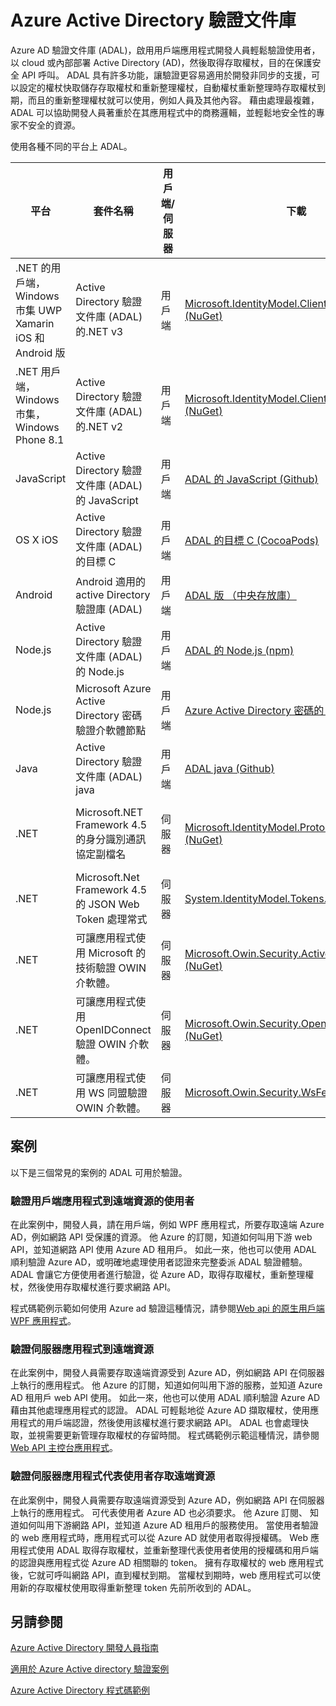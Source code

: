<properties
   pageTitle="Azure Active Directory 驗證文件庫 |Microsoft Azure"
   description="Azure AD 驗證文件庫 (ADAL) 可讓用戶端應用程式開發人員輕鬆驗證使用者，以雲端或內部部署 Active Directory (AD)，然後取得存取權杖，目的在保護安全 API 呼叫。"
   services="active-directory"
   documentationCenter=""
   authors="bryanla"
   manager="mbaldwin"
   editor="mbaldwin" />
<tags
   ms.service="active-directory"
   ms.devlang="na"
   ms.topic="article"
   ms.tgt_pltfrm="na"
   ms.workload="identity"
   ms.date="10/11/2016"
   ms.author="mbaldwin" />

# <a name="azure-active-directory-authentication-libraries"></a>Azure Active Directory 驗證文件庫

Azure AD 驗證文件庫 (ADAL)，啟用用戶端應用程式開發人員輕鬆驗證使用者，以 cloud 或內部部署 Active Directory (AD)，然後取得存取權杖，目的在保護安全 API 呼叫。 ADAL 具有許多功能，讓驗證更容易適用於開發非同步的支援，可以設定的權杖快取儲存存取權杖和重新整理權杖，自動權杖重新整理時存取權杖到期，而且的重新整理權杖就可以使用，例如人員及其他內容。 藉由處理最複雜，ADAL 可以協助開發人員著重於在其應用程式中的商務邏輯，並輕鬆地安全性的專家不安全的資源。

使用各種不同的平台上 ADAL。

|平台|套件名稱|用戶端/伺服器|下載|原始程式碼|文件及範例|
|---|---|---|---|---|---|
|.NET 的用戶端，Windows 市集 UWP Xamarin iOS 和 Android 版|Active Directory 驗證文件庫 (ADAL) 的.NET v3 |用戶端|[Microsoft.IdentityModel.Clients.ActiveDirectory (NuGet)](https://www.nuget.org/packages/Microsoft.IdentityModel.Clients.ActiveDirectory)|[ADAL.net (Github)](https://github.com/AzureAD/azure-activedirectory-library-for-dotnet)|[文件](https://docs.microsoft.com/active-directory/adal/microsoft.identitymodel.clients.activedirectory)|
|.NET 用戶端，Windows 市集，Windows Phone 8.1 |Active Directory 驗證文件庫 (ADAL) 的.NET v2 |用戶端|[Microsoft.IdentityModel.Clients.ActiveDirectory (NuGet)](https://www.nuget.org/packages/Microsoft.IdentityModel.Clients.ActiveDirectory/2.28.2)|[ADAL.net (Github)](https://github.com/AzureAD/azure-activedirectory-library-for-dotnet/releases/tag/v2.28.2)|[文件](https://docs.microsoft.com/active-directory/adal/v2/microsoft.identitymodel.clients.activedirectory)|
|JavaScript|Active Directory 驗證文件庫 (ADAL) 的 JavaScript|用戶端|[ADAL 的 JavaScript (Github)](https://github.com/AzureAD/azure-activedirectory-library-for-js)|[ADAL 的 JavaScript (Github)](https://github.com/AzureAD/azure-activedirectory-library-for-js)|範例︰ [SinglePageApp DotNet (Github)](https://github.com/AzureADSamples/SinglePageApp-DotNet)|
|OS X iOS|Active Directory 驗證文件庫 (ADAL) 的目標 C|用戶端|[ADAL 的目標 C (CocoaPods)](http://cocoadocs.org/docsets/ADAL/)|[ADAL 的目標 C (Github)](https://github.com/AzureAD/azure-activedirectory-library-for-objc)|範例︰ [NativeClient iOS (Github)](https://github.com/AzureADSamples/NativeClient-iOS)|
|Android|Android 適用的 active Directory 驗證庫 (ADAL)|用戶端|[ADAL 版 （中央存放庫）](http://search.maven.org/remotecontent?filepath=com/microsoft/aad/adal/)|[ADAL 版 (Github)](https://github.com/AzureAD/azure-activedirectory-library-for-android)|範例︰ [NativeClient Android (Github)](https://github.com/AzureADSamples/NativeClient-Android)|
|Node.js|Active Directory 驗證文件庫 (ADAL) 的 Node.js|用戶端|[ADAL 的 Node.js (npm)](https://www.npmjs.com/package/adal-node)|[ADAL 的 Node.js (Github)](https://github.com/AzureAD/azure-activedirectory-library-for-nodejs)|範例︰ [WebAPI Nodejs (Github)](https://github.com/AzureADSamples/WebAPI-Nodejs)|
|Node.js|Microsoft Azure Active Directory 密碼驗證介軟體節點|用戶端|[Azure Active Directory 密碼的 Node.js (npm)](https://www.npmjs.com/package/passport-azure-ad)|[Node.js (Github) 的 azure Active Directory](https://github.com/AzureAD/passport-azure-ad)||
|Java|Active Directory 驗證文件庫 (ADAL) java|用戶端|[ADAL java (Github)](https://github.com/AzureAD/azure-activedirectory-library-for-java)|[ADAL java (Github)](https://github.com/AzureAD/azure-activedirectory-library-for-java)||
|.NET|Microsoft.NET Framework 4.5 的身分識別通訊協定副檔名|伺服器|[Microsoft.IdentityModel.Protocol.Extensions (NuGet)](https://www.nuget.org/packages/Microsoft.IdentityModel.Protocol.Extensions)|[Azure AD 身分識別模型的副檔名].NET (Github)](https://github.com/AzureAD/azure-activedirectory-identitymodel-extensions-for-dotnet)||
|.NET|Microsoft.Net Framework 4.5 的 JSON Web Token 處理常式|伺服器|[System.IdentityModel.Tokens.Jwt (NuGet)](https://www.nuget.org/packages/System.IdentityModel.Tokens.Jwt)|[Azure AD 身分識別模型.NET (Github) 的副檔名](https://github.com/AzureAD/azure-activedirectory-identitymodel-extensions-for-dotnet)||
|.NET|可讓應用程式使用 Microsoft 的技術驗證 OWIN 介軟體。|伺服器|[Microsoft.Owin.Security.ActiveDirectory (NuGet)](https://www.nuget.org/packages/Microsoft.Owin.Security.ActiveDirectory/)|[OWIN (CodePlex)](http://katanaproject.codeplex.com)||
|.NET|可讓應用程式使用 OpenIDConnect 驗證 OWIN 介軟體。|伺服器|[Microsoft.Owin.Security.OpenIdConnect (NuGet)](https://www.nuget.org/packages/Microsoft.Owin.Security.OpenIdConnect)|[OWIN (CodePlex)](http://katanaproject.codeplex.com)|範例︰ [WebApp OpenIDConnecty DotNet (Github)](https://github.com/AzureADSamples/WebApp-OpenIDConnect-DotNet)|
|.NET|可讓應用程式使用 WS 同盟驗證 OWIN 介軟體。|伺服器|[Microsoft.Owin.Security.WsFederation (NuGet)](https://www.nuget.org/packages/Microsoft.Owin.Security.WsFederation)|[OWIN (CodePlex)](http://katanaproject.codeplex.com)|範例︰ [WebApp WSFederation DotNet (Github)](https://github.com/AzureADSamples/WebApp-WSFederation-DotNet)|

## <a name="scenarios"></a>案例

以下是三個常見的案例的 ADAL 可用於驗證。  

### <a name="authenticating-users-of-a-client-application-to-a-remote-resource"></a>驗證用戶端應用程式到遠端資源的使用者

在此案例中，開發人員，請在用戶端，例如 WPF 應用程式，所要存取遠端 Azure AD，例如網路 API 受保護的資源。 他 Azure 的訂閱，知道如何叫用下游 web API，並知道網路 API 使用 Azure AD 租用戶。 如此一來，他也可以使用 ADAL 順利驗證 Azure AD，或明確地處理使用者認證來完整委派 ADAL 驗證體驗。 ADAL 會讓它方便使用者進行驗證，從 Azure AD，取得存取權杖，重新整理權杖，然後使用存取權杖進行要求網路 API。

程式碼範例示範如何使用 Azure ad 驗證這種情況，請參閱[Web api 的原生用戶端 WPF 應用程式](https://github.com/azureadsamples/nativeclient-dotnet)。

### <a name="authenticating-a-server-application-to-a-remote-resource"></a>驗證伺服器應用程式到遠端資源

在此案例中，開發人員需要存取遠端資源受到 Azure AD，例如網路 API 在伺服器上執行的應用程式。 他 Azure 的訂閱，知道如何叫用下游的服務，並知道 Azure AD 租用戶 web API 使用。 如此一來，他也可以使用 ADAL 順利驗證 Azure AD 藉由其他處理應用程式的認證。 ADAL 可輕鬆地從 Azure AD 擷取權杖，使用應用程式的用戶端認證，然後使用該權杖進行要求網路 API。 ADAL 也會處理快取，並視需要更新管理存取權杖的存留時間。 程式碼範例示範這種情況，請參閱[Web API 主控台應用程式](https://github.com/AzureADSamples/Daemon-DotNet)。

### <a name="authenticating-a-server-application-on-behalf-of-a-user-to-access-a-remote-resource"></a>驗證伺服器應用程式代表使用者存取遠端資源

在此案例中，開發人員需要存取遠端資源受到 Azure AD，例如網路 API 在伺服器上執行的應用程式。 可代表使用者 Azure AD 也必須要求。 他 Azure 訂閱、 知道如何叫用下游網路 API，並知道 Azure AD 租用戶的服務使用。 當使用者驗證的 web 應用程式時，應用程式可以從 Azure AD 就使用者取得授權碼。 Web 應用程式使用 ADAL 取得存取權杖，並重新整理代表使用者使用的授權碼和用戶端的認證與應用程式從 Azure AD 相關聯的 token。 擁有存取權杖的 web 應用程式後，它就可呼叫網路 API，直到權杖到期。 當權杖到期時，web 應用程式可以使用新的存取權杖使用取得重新整理 token 先前所收到的 ADAL。


## <a name="see-also"></a>另請參閱

[Azure Active Directory 開發人員指南](active-directory-developers-guide.md)

[適用於 Azure Active directory 驗證案例](active-directory-authentication-scenarios.md)

[Azure Active Directory 程式碼範例](active-directory-code-samples.md)
